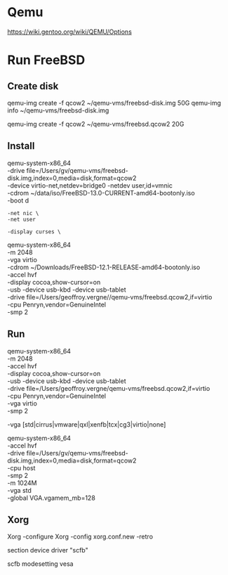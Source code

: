# Qemu

https://wiki.gentoo.org/wiki/QEMU/Options

# Run FreeBSD

## Create disk
qemu-img create -f qcow2 ~/qemu-vms/freebsd-disk.img 50G
qemu-img info ~/qemu-vms/freebsd-disk.img

qemu-img create -f qcow2 ~/qemu-vms/freebsd.qcow2 20G

## Install
qemu-system-x86_64 \
    -drive file=/Users/gv/qemu-vms/freebsd-disk.img,index=0,media=disk,format=qcow2 \
    -device virtio-net,netdev=bridge0 -netdev user,id=vmnic \
    -cdrom ~/data/iso/FreeBSD-13.0-CURRENT-amd64-bootonly.iso \
    -boot d


    -net nic \
    -net user

    -display curses \

qemu-system-x86_64 \
    -m 2048 \
    -vga virtio \
    -cdrom ~/Downloads/FreeBSD-12.1-RELEASE-amd64-bootonly.iso \
    -accel hvf \
    -display cocoa,show-cursor=on \
    -usb -device usb-kbd -device usb-tablet \
    -drive file=/Users/geoffroy.vergne//qemu-vms/freebsd.qcow2,if=virtio \
    -cpu Penryn,vendor=GenuineIntel \
    -smp 2

## Run

qemu-system-x86_64 \
    -m 2048 \
    -accel hvf \
    -display cocoa,show-cursor=on \
    -usb -device usb-kbd -device usb-tablet \
    -drive file=/Users/geoffroy.vergne/qemu-vms/freebsd.qcow2,if=virtio \
    -cpu Penryn,vendor=GenuineIntel \
    -vga virtio \
    -smp 2

-vga [std|cirrus|vmware|qxl|xenfb|tcx|cg3|virtio|none]

qemu-system-x86_64 \
    -accel hvf \
    -drive file=/Users/gv/qemu-vms/freebsd-disk.img,index=0,media=disk,format=qcow2 \
    -cpu host \
    -smp 2 \
    -m 1024M \
    -vga std \
    -global VGA.vgamem_mb=128

## Xorg

Xorg -configure
Xorg -config xorg.conf.new -retro

section device
driver "scfb"

scfb
modesetting
vesa